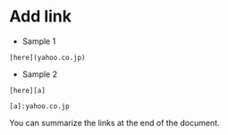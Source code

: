 # Add link
* Sample 1
```
[here](yahoo.co.jp)
```
* Sample 2
```
[here][a]

[a]:yahoo.co.jp
```
You can summarize the links at the end of the document.
